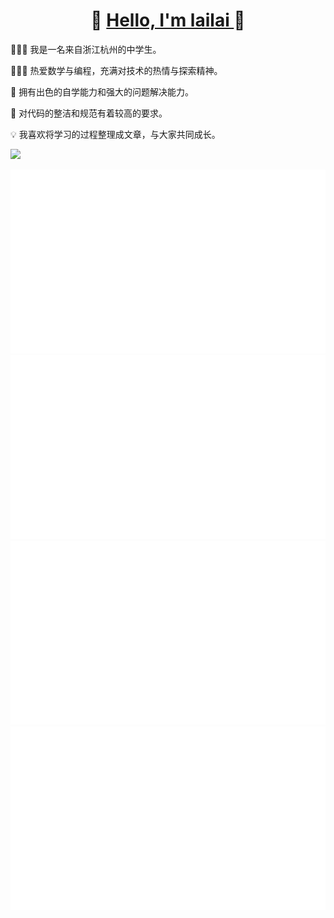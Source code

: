 <h1 align="center">
  🎉
  <a href="https://www.lailai.one">
    Hello, I'm lailai
  </a>
  🥳
</h1>

🧑🏻‍🎓 我是一名来自浙江杭州的中学生。

🧑🏻‍💻 热爱数学与编程，充满对技术的热情与探索精神。

🤯 拥有出色的自学能力和强大的问题解决能力。

🫧 对代码的整洁和规范有着较高的要求。

💡 我喜欢将学习的过程整理成文章，与大家共同成长。

![](https://skillicons.dev/icons?i=aws,azure,cloudflare,npm,git,github,c,cpp,qt,html,js,ts,css,py,md,latex,docker,linux,vscode,nodejs,react)

![lailai's GitHub Stats](https://raw.githubusercontent.com/lailai0916/github-stats/master/generated/overview.svg#gh-dark-mode-only)
![lailai's GitHub Stats](https://raw.githubusercontent.com/lailai0916/github-stats/master/generated/overview.svg#gh-light-mode-only)
![Most Used Languages](https://raw.githubusercontent.com/lailai0916/github-stats/master/generated/languages.svg#gh-dark-mode-only)
![Most Used Languages](https://raw.githubusercontent.com/lailai0916/github-stats/master/generated/languages.svg#gh-light-mode-only)
